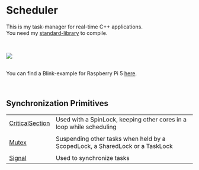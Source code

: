 <h1>Scheduler</h1>

<p>
This is my task-manager for real-time C++ applications.<br />
You need my <a href="https://github.com/svenbieg/Default">standard-library</a> to compile.<br />
</p>
<br />

<img src="https://github.com/user-attachments/assets/a62770eb-6f1a-4035-a30c-d2c6846475e8" /><br />
<br />

<p>
You can find a Blink-example for Raspberry Pi 5 <a href="https://github.com/svenbieg/Blink">here</a>.
</p>
<br />

<h2>Synchronization Primitives</h2>

<table>
  <tr>
    <td><a href="https://github.com/svenbieg/Scheduler/wiki/Scheduler#critical-section">CriticalSection</a></td>
    <td>Used with a SpinLock, keeping other cores in a loop while scheduling</td>
  </tr><tr><td></td></tr><tr>
    <td><a href="https://github.com/svenbieg/Scheduler/wiki/Scheduler#mutex">Mutex</a></td>
    <td>Suspending other tasks when held by a ScopedLock, a SharedLock or a TaskLock</td>
  </tr><tr><td></td></tr><tr>
    <td><a href="https://github.com/svenbieg/Scheduler/wiki/Scheduler#signal">Signal</a></td>
    <td>Used to synchronize tasks</td>
  </tr>
</table><br />
